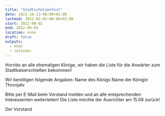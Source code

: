```yaml
---
title: "Stadtschützenfest"
date: 2021-10-13:08:00+02:00
lastmod: 2022-02-02:08:00+01:00
start: 2022-09-02
end: 2022-09-03
location: none
draft: false
outputs:
  - html
  - calendar
---
```


Horrido an alle ehemaligen Könige,
wir haben die Liste für die Anwärter zum Stadtkaiserschießen bekommen!

Wir benötigen folgende Angaben:
Name des Königs
Name der Königin
Thronjahr

Bitte per E-Mail beim Vorstand melden und an alle entsprechenden Interessenten weiterleiten!
Die Liste möchte der Ausrichter am 15.08 zurück!

Der Vorstand
